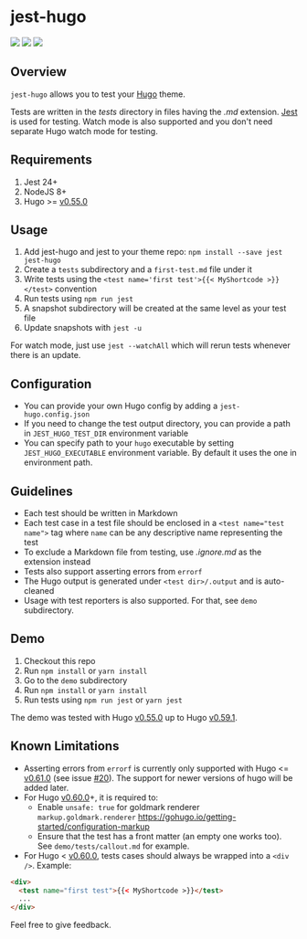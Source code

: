 # jest-hugo

[![](https://img.shields.io/npm/v/jest-hugo.svg)](https://www.npmjs.com/package/jest-hugo)
[![](https://img.shields.io/badge/license-MIT-yellow.svg)](https://github.com/manixate/jest-hugo/blob/master/LICENSE)
[![](https://github.com/manixate/jest-hugo/workflows/Demo/badge.svg)](https://github.com/manixate/jest-hugo/actions/workflows/demo.yml)

## Overview
`jest-hugo` allows you to test your [Hugo](https://github.com/gohugoio/hugo) theme.

Tests are written in the *tests* directory in files having the *.md* extension. [Jest](https://jestjs.io/) is used for testing. Watch mode is also supported and you don't need separate Hugo watch mode for testing.

## Requirements
1. Jest 24+
2. NodeJS 8+
3. Hugo >= [v0.55.0](https://github.com/gohugoio/hugo/releases/tag/v0.55.0)

## Usage
1. Add jest-hugo and jest to your theme repo: `npm install --save jest jest-hugo`
2. Create a `tests` subdirectory and a `first-test.md` file under it
3. Write tests using the `<test name='first test'>{{< MyShortcode >}}</test>` convention
4. Run tests using `npm run jest`
5. A snapshot subdirectory will be created at the same level as your test file
6. Update snapshots with `jest -u`

For watch mode, just use `jest --watchAll` which will rerun tests whenever there is an update.

## Configuration
- You can provide your own Hugo config by adding a `jest-hugo.config.json`
- If you need to change the test output directory, you can provide a path in `JEST_HUGO_TEST_DIR` environment variable
- You can specify path to your `hugo` executable by setting `JEST_HUGO_EXECUTABLE` environment variable. By default it uses the one in environment path.

## Guidelines
- Each test should be written in Markdown
- Each test case in a test file should be enclosed in a `<test name="test name">` tag where `name` can be any descriptive name representing the test
- To exclude a Markdown file from testing, use *.ignore.md* as the extension instead
- Tests also support asserting errors from `errorf`
- The Hugo output is generated under `<test dir>/.output` and is auto-cleaned
- Usage with test reporters is also supported. For that, see `demo` subdirectory.

## Demo
1. Checkout this repo
2. Run `npm install` or `yarn install`
3. Go to the `demo` subdirectory
4. Run `npm install` or `yarn install`
5. Run tests using `npm run jest` or `yarn jest`

The demo was tested with Hugo [v0.55.0](https://github.com/gohugoio/hugo/releases/tag/v0.55.0) up to Hugo [v0.59.1](https://github.com/gohugoio/hugo/releases/tag/v0.59.1).

## Known Limitations
- Asserting errors from `errorf` is currently only supported with Hugo <= [v0.61.0](https://github.com/gohugoio/hugo/releases/tag/v0.61.0) (see issue [#20](https://github.com/manixate/jest-hugo/issues/20)). The support for newer versions of hugo will be added later.
- For Hugo [v0.60.0](https://github.com/gohugoio/hugo/releases/tag/v0.60.0)+, it is required to:
  - Enable `unsafe: true` for goldmark renderer `markup.goldmark.renderer` https://gohugo.io/getting-started/configuration-markup
  - Ensure that the test has a front matter (an empty one works too). See `demo/tests/callout.md` for example.
- For Hugo < [v0.60.0](https://github.com/gohugoio/hugo/releases/tag/v0.60.0), tests cases should always be wrapped into a `<div />`. Example:
```html
<div>
  <test name="first test">{{< MyShortcode >}}</test>
  ...
</div>
```

Feel free to give feedback.
